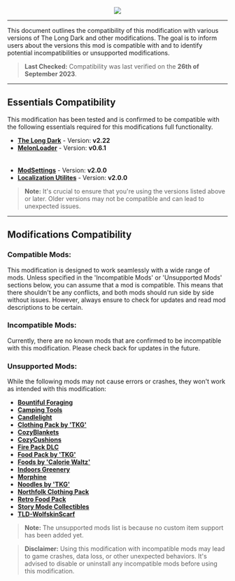 <p align="center">
    <a href="#"><img src="https://raw.githubusercontent.com/Deaadman/ItemRarities/release/Images/TitleCardCompatibility.png"></a>

---

This document outlines the compatibility of this modification with various versions of The Long Dark and other modifications. The goal is to inform users about the versions this mod is compatible with and to identify potential incompatibilities or unsupported modifications.

>**Last Checked:** Compatibility was last verified on the **26th of September 2023**.

---

## Essentials Compatibility
This modification has been tested and is confirmed to be compatible with the following essentials required for this modifications full functionality.

- [**The Long Dark**](https://store.steampowered.com/news/app/305620) - Version: **v2.22**  
- [**MelonLoader**](https://github.com/LavaGang/MelonLoader/releases) - Version: **v0.6.1**  
<br></br>
- [**ModSettings**](https://github.com/DigitalzombieTLD/ModSettings/releases) - Version: **v2.0.0**  
- [**Localization Utilites**](https://github.com/dommrogers/LocalizationUtilities/releases) - Version: **v2.0.0**  

> **Note:** It's crucial to ensure that you're using the versions listed above or later. Older versions may not be compatible and can lead to unexpected issues.

---

## Modifications Compatibility

### Compatible Mods:

This modification is designed to work seamlessly with a wide range of mods. Unless specified in the 'Incompatible Mods' or 'Unsupported Mods' sections below, you can assume that a mod is compatible. This means that there shouldn't be any conflicts, and both mods should run side by side without issues. However, always ensure to check for updates and read mod descriptions to be certain.

### Incompatible Mods:

Currently, there are no known mods that are confirmed to be incompatible with this modification. Please check back for updates in the future.

### Unsupported Mods:
While the following mods may not cause errors or crashes, they won't work as intended with this modification:

-   [**Bountiful Foraging**](https://github.com/Jods-Its/Jods-Bountiful-Foraging)
-   [**Camping Tools**](https://github.com/Jods-Its/Jods-Camping-Tools)
-   [**Candlelight**](https://github.com/DigitalzombieTLD/Candlelight)
-   [**Clothing Pack by 'TKG'**](https://github.com/Thekillergreece/ClothingPackByTKG)
-   [**CozyBlankets**](https://github.com/Jods-Its/CozyBlankets)
-   [**CozyCushions**](https://github.com/DigitalzombieTLD/CozyCushions)
-   [**Fire Pack DLC**](https://github.com/Jods-Its/Fire-Pack-DLC)
-   [**Food Pack by 'TKG'**](https://github.com/Thekillergreece/FoodPackByTKG)
-   [**Foods by 'Calorie Waltz'**](https://github.com/HAHAYOUDEAD/FoodsByCalorieWaltz)
-   [**Indoors Greenery**](https://github.com/Jods-Its/Jods-Indoors-Greenery)
-   [**Morphine**](https://github.com/Atlas-Lumi/TLD-Morphine)
-   [**Noodles by 'TKG'**](https://github.com/Thekillergreece/Noodles)
-   [**Northfolk Clothing Pack**](https://github.com/HAHAYOUDEAD/NorthfolkClothingPack)
-   [**Retro Food Pack**](https://github.com/Thekillergreece/Retro-Food)
-   [**Story Mode Collectibles**](https://github.com/Atlas-Lumi/TLD_StoryModeCollectibles)
-   [**TLD-WolfskinScarf**](https://github.com/Atlas-Lumi/TLD-WolfskinScarf)

> **Note:** The unsupported mods list is because no custom item support has been added yet.

> **Disclaimer:** Using this modification with incompatible mods may lead to game crashes, data loss, or other unexpected behaviors. It's advised to disable or uninstall any incompatible mods before using this modification.
